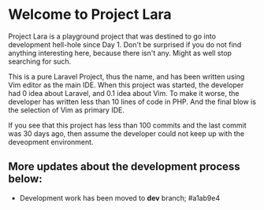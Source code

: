# Welcome to Project Lara


Project Lara is a playground project that was destined to go into development hell-hole since Day 1.
Don't be surprised if you do not find anything interesting here, because there isn't any. Might as well stop searching for such.
 
This is a pure Laravel Project, thus the name, and has been written using Vim editor as the main IDE. When this project was started, the developer had 0 idea about Laravel, and 0.1 idea about Vim. To make it worse, the developer has written less than 10 lines of code in PHP. And the final blow is the selection of Vim as primary IDE.

If you see that this project has less than 100 commits and the last commit was 30 days ago, then assume the developer could not keep up with the deveopment environment.

## More updates about the development process below:

- Development work has been moved to **dev** branch; #a1ab9e4
